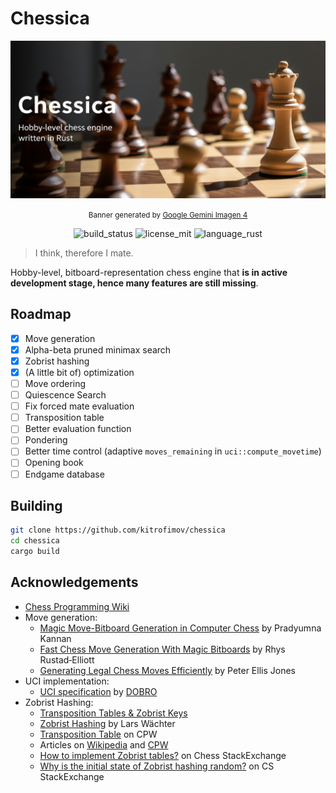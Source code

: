 # Chessica

![banner_highres](.github/banner_highres.png)

<div align="center">

<small>Banner generated by [Google Gemini Imagen 4](https://gemini.google/overview/image-generation/)</small>

![build_status](https://img.shields.io/github/actions/workflow/status/kitrofimov/chessica/rust.yml)
![license_mit](https://img.shields.io/badge/License-MIT-blue.svg)
![language_rust](https://img.shields.io/badge/language-rust-B7410E)

</div>

> I think, therefore I mate.

Hobby-level, bitboard-representation chess engine that **is in active development stage, hence many features are still missing**.

## Roadmap
- [x] Move generation
- [x] Alpha-beta pruned minimax search
- [x] Zobrist hashing
- [x] (A little bit of) optimization
- [ ] Move ordering
- [ ] Quiescence Search
- [ ] Fix forced mate evaluation
- [ ] Transposition table
- [ ] Better evaluation function
- [ ] Pondering
- [ ] Better time control (adaptive `moves_remaining` in `uci::compute_movetime`)
- [ ] Opening book
- [ ] Endgame database

## Building

```bash
git clone https://github.com/kitrofimov/chessica
cd chessica
cargo build
```

## Acknowledgements
- [Chess Programming Wiki](https://www.chessprogramming.org/)
- Move generation:
    - [Magic Move-Bitboard Generation in Computer Chess](http://pradu.us/old/Nov27_2008/Buzz/research/magic/Bitboards.pdf) by Pradyumna Kannan
    - [Fast Chess Move Generation With Magic Bitboards](https://rhysre.net/fast-chess-move-generation-with-magic-bitboards.html) by Rhys Rustad‑Elliott
    - [Generating Legal Chess Moves Efficiently](https://peterellisjones.com/posts/generating-legal-chess-moves-efficiently/) by Peter Ellis Jones
- UCI implementation:
    - [UCI specification](https://gist.github.com/DOBRO/2592c6dad754ba67e6dcaec8c90165bf) by [DOBRO](https://github.com/DOBRO)
- Zobrist Hashing:
    - [Transposition Tables & Zobrist Keys](https://www.youtube.com/watch?v=QYNRvMolN20)
    - [Zobrist Hashing](https://dev.to/larswaechter/zobrist-hashing-72n) by Lars Wächter
    - [Transposition Table](https://www.chessprogramming.org/Transposition_Table) on CPW
    - Articles on [Wikipedia](https://en.wikipedia.org/wiki/Zobrist_hashing) and [CPW](https://www.chessprogramming.org/Zobrist_Hashing)
    - [How to implement Zobrist tables?](https://chess.stackexchange.com/questions/42708/how-to-implement-zobrist-tables) on Chess StackExchange
    - [Why is the initial state of Zobrist hashing random?](https://cs.stackexchange.com/questions/22033/why-is-the-initial-state-of-zobrist-hashing-random) on CS StackExchange

